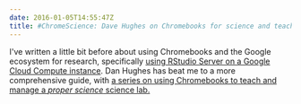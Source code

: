 ```yaml
---
date: 2016-01-05T14:55:47Z
title: #ChromeScience: Dave Hughes on Chromebooks for science and teaching
---
```


I've written a little bit before about using Chromebooks and the Google ecosystem for research, specifically [using RStudio Server on a Google Cloud Compute instance](/blog/2015/08/rstudio-server-on-a-google-compute-engine-instance/). Dan Hughes has beat me to a more comprehensive guide, with [a series on using Chromebooks to teach and manage a *proper science* science lab.](http://itchyandirritated.blogspot.co.uk/2016/01/science-labs-and-teaching-with.html)
